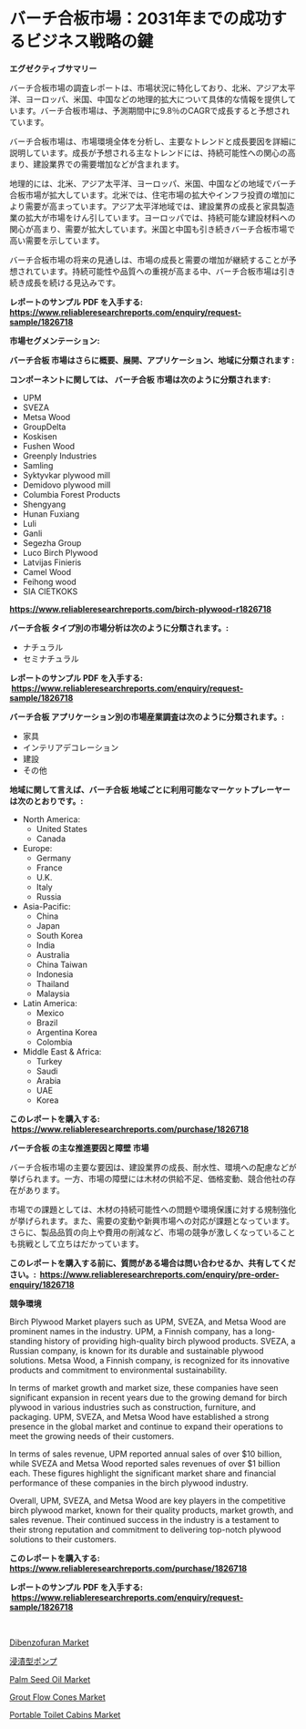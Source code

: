 <p><h1>バーチ合板市場：2031年までの成功するビジネス戦略の鍵</h1></p><p><strong>エグゼクティブサマリー</strong></p>
<p><p>バーチ合板市場の調査レポートは、市場状況に特化しており、北米、アジア太平洋、ヨーロッパ、米国、中国などの地理的拡大について具体的な情報を提供しています。バーチ合板市場は、予測期間中に9.8％のCAGRで成長すると予想されています。</p><p>バーチ合板市場は、市場環境全体を分析し、主要なトレンドと成長要因を詳細に説明しています。成長が予想される主なトレンドには、持続可能性への関心の高まり、建設業界での需要増加などが含まれます。</p><p>地理的には、北米、アジア太平洋、ヨーロッパ、米国、中国などの地域でバーチ合板市場が拡大しています。北米では、住宅市場の拡大やインフラ投資の増加により需要が高まっています。アジア太平洋地域では、建設業界の成長と家具製造業の拡大が市場をけん引しています。ヨーロッパでは、持続可能な建設材料への関心が高まり、需要が拡大しています。米国と中国も引き続きバーチ合板市場で高い需要を示しています。</p><p>バーチ合板市場の将来の見通しは、市場の成長と需要の増加が継続することが予想されています。持続可能性や品質への重視が高まる中、バーチ合板市場は引き続き成長を続ける見込みです。</p></p>
<p><strong>レポートのサンプル PDF を入手する: <a href="https://www.reliableresearchreports.com/enquiry/request-sample/1826718">https://www.reliableresearchreports.com/enquiry/request-sample/1826718</a></strong></p>
<p><strong>市場セグメンテーション:</strong></p>
<p><strong> バーチ合板 市場はさらに概要、展開、アプリケーション、地域に分類されます :</strong></p>
<p><strong>コンポーネントに関しては、 バーチ合板 市場は次のように分類されます: &nbsp;</strong></p>
<p><ul><li>UPM</li><li>SVEZA</li><li>Metsa Wood</li><li>GroupDelta</li><li>Koskisen</li><li>Fushen Wood</li><li>Greenply Industries</li><li>Samling</li><li>Syktyvkar plywood mill</li><li>Demidovo plywood mill</li><li>Columbia Forest Products</li><li>Shengyang</li><li>Hunan Fuxiang</li><li>Luli</li><li>Ganli</li><li>Segezha Group</li><li>Luco Birch Plywood</li><li>Latvijas Finieris</li><li>Camel Wood</li><li>Feihong wood</li><li>SIA CIETKOKS</li></ul></p>
<p><strong><a href="https://www.reliableresearchreports.com/birch-plywood-r1826718">https://www.reliableresearchreports.com/birch-plywood-r1826718</a></strong></p>
<p><strong> バーチ合板 タイプ別の市場分析は次のように分類されます。:</strong></p>
<p><ul><li>ナチュラル</li><li>セミナチュラル</li></ul></p>
<p><strong>レポートのサンプル PDF を入手する: &nbsp;<a href="https://www.reliableresearchreports.com/enquiry/request-sample/1826718">https://www.reliableresearchreports.com/enquiry/request-sample/1826718</a></strong></p>
<p><strong> バーチ合板 アプリケーション別の市場産業調査は次のように分類されます。:</strong></p>
<p><ul><li>家具</li><li>インテリアデコレーション</li><li>建設</li><li>その他</li></ul></p>
<p><strong>地域に関して言えば、バーチ合板 地域ごとに利用可能なマーケットプレーヤーは次のとおりです。:</strong></p>
<p><ul>
    <li>
        North America:
        <ul>
            <li>United States</li>
            <li>Canada</li>
        </ul>
    </li>
    <li>
        Europe:
        <ul>
            <li>Germany</li>
            <li>France</li>
            <li>U.K.</li>
            <li>Italy</li>
            <li>Russia</li>
        </ul>
    </li>
    <li>
        Asia-Pacific:
        <ul>
            <li>China</li>
            <li>Japan</li>
            <li>South Korea</li>
            <li>India</li>
            <li>Australia</li>
            <li>China Taiwan</li>
            <li>Indonesia</li>
            <li>Thailand</li>
            <li>Malaysia</li>
        </ul>
    </li>
    <li>
        Latin America:
        <ul>
            <li>Mexico</li>
            <li>Brazil</li>
            <li>Argentina Korea</li>
            <li>Colombia</li>
        </ul>
    </li>
    <li>
        Middle East & Africa:
        <ul>
            <li>Turkey</li>
            <li>Saudi</li>
            <li>Arabia</li>
            <li>UAE</li>
            <li>Korea</li>
        </ul>
    </li>
    </ul></p>
<p><strong>このレポートを購入する: &nbsp;<a href="https://www.reliableresearchreports.com/purchase/1826718">https://www.reliableresearchreports.com/purchase/1826718</a></strong></p>
<p><strong>バーチ合板 の主な推進要因と障壁 市場</strong></p>
<p><p>バーチ合板市場の主要な要因は、建設業界の成長、耐水性、環境への配慮などが挙げられます。一方、市場の障壁には木材の供給不足、価格変動、競合他社の存在があります。</p><p>市場での課題としては、木材の持続可能性への問題や環境保護に対する規制強化が挙げられます。また、需要の変動や新興市場への対応が課題となっています。さらに、製品品質の向上や費用の削減など、市場の競争が激しくなっていることも挑戦として立ちはだかっています。</p></p>
<p><strong>このレポートを購入する前に、質問がある場合は問い合わせるか、共有してください。:&nbsp; <a href="https://www.reliableresearchreports.com/enquiry/pre-order-enquiry/1826718">https://www.reliableresearchreports.com/enquiry/pre-order-enquiry/1826718</a></strong></p>
<p><strong>競争環境</strong></p>
<p><p>Birch Plywood Market players such as UPM, SVEZA, and Metsa Wood are prominent names in the industry. UPM, a Finnish company, has a long-standing history of providing high-quality birch plywood products. SVEZA, a Russian company, is known for its durable and sustainable plywood solutions. Metsa Wood, a Finnish company, is recognized for its innovative products and commitment to environmental sustainability.</p><p>In terms of market growth and market size, these companies have seen significant expansion in recent years due to the growing demand for birch plywood in various industries such as construction, furniture, and packaging. UPM, SVEZA, and Metsa Wood have established a strong presence in the global market and continue to expand their operations to meet the growing needs of their customers.</p><p>In terms of sales revenue, UPM reported annual sales of over $10 billion, while SVEZA and Metsa Wood reported sales revenues of over $1 billion each. These figures highlight the significant market share and financial performance of these companies in the birch plywood industry.</p><p>Overall, UPM, SVEZA, and Metsa Wood are key players in the competitive birch plywood market, known for their quality products, market growth, and sales revenue. Their continued success in the industry is a testament to their strong reputation and commitment to delivering top-notch plywood solutions to their customers.</p></p>
<p><strong>このレポートを購入する: &nbsp; <a href="https://www.reliableresearchreports.com/purchase/1826718">https://www.reliableresearchreports.com/purchase/1826718</a></strong></p>
<p><strong>レポートのサンプル PDF を入手する: &nbsp;<a href="https://www.reliableresearchreports.com/enquiry/request-sample/1826718">https://www.reliableresearchreports.com/enquiry/request-sample/1826718</a></strong><strong></strong></p>
<p>&nbsp;</p>
<p><p><a href="https://www.linkedin.com/pulse/insights-dibenzofuran-market-size-analysing-share-trends-y7bee?trackingId=4VdX1EIbtkFO02sYwcyLJQ%3D%3D">Dibenzofuran Market</a></p><p><a href="https://medium.com/@chrispbacon162023/%E6%B2%88%E6%B2%A1%E5%9E%8B%E3%83%9D%E3%83%B3%E3%83%97%E5%B8%82%E5%A0%B4%E3%81%AE%E8%A6%8F%E6%A8%A1%E3%81%A8%E5%B8%82%E5%A0%B4%E5%8B%95%E5%90%91-%E5%AE%8C%E5%85%A8%E3%81%AA%E6%A5%AD%E7%95%8C%E6%A6%82%E8%A6%81-2024%E5%B9%B4%E3%81%8B%E3%82%892031%E5%B9%B4%E3%81%BE%E3%81%A7-199a2de7fd64">浸漬型ポンプ</a></p><p><a href="https://issuu.com/reportprime-2/docs/palm-seed-oil-market-size-2030.pptx">Palm Seed Oil Market</a></p><p><a href="https://github.com/mharielmesa/Market-Research-Report-List-3/blob/main/grout-flow-cones-market.md">Grout Flow Cones Market</a></p><p><a href="https://github.com/dringals/Market-Research-Report-List-3/blob/main/portable-toilet-cabins-market.md">Portable Toilet Cabins Market</a></p></p>